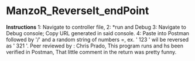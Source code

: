# ManzoR_ReverseIt_endPoint
****Instructions****
1: Navigate to controller file,
2: *run and Debug
3: Navigate to Debug console; Copy URL generated in said console.
4: Paste into Postman followed by '/' and a random string of numbers =, ex. ' 123 ' wil be reversed as ' 321 '.
Peer reviewed by : Chris Prado, This program runs and hs been verified in Postman, That little comment in the return was pretty funny.
